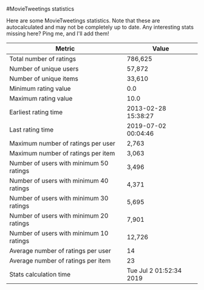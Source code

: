 #MovieTweetings statistics

Here are some MovieTweetings statistics. Note that these are autocalculated and may not be completely up to date. Any interesting stats missing here? Ping me, and I'll add them!

Metric | Value
--- | ---
Total number of ratings                 | 786,625
Number of unique users                  | 57,872
Number of unique items                  | 33,610
Minimum rating value                    | 0.0
Maximum rating value                    | 10.0
Earliest rating time                    | 2013-02-28 15:38:27
Last rating time                        | 2019-07-02 00:04:46
Maximum number of ratings per user      | 2,763
Maximum number of ratings per item      | 3,063
Number of users with minimum 50 ratings | 3,496
Number of users with minimum 40 ratings | 4,371
Number of users with minimum 30 ratings | 5,695
Number of users with minimum 20 ratings | 7,901
Number of users with minimum 10 ratings | 12,726
Average number of ratings per user      | 14
Average number of ratings per item      | 23
Stats calculation time                  | Tue Jul  2 01:52:34 2019


